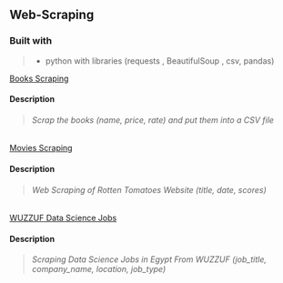 ## Web-Scraping

### Built with
> - python with libraries (requests , BeautifulSoup , csv, pandas)

[Books Scraping](https://github.com/SamirHendawy/web-scraping/tree/main/books%20scraping)
#### Description
> ###### Scrap the books (name, price, rate) and put them into a CSV file

[Movies Scraping](https://github.com/SamirHendawy/web-scraping/tree/main/Movies%20Scraping)
#### Description
> ###### Web Scraping of Rotten Tomatoes Website (title, date, scores)

[WUZZUF Data Science Jobs](https://github.com/SamirHendawy/web-scraping/blob/main/WUZZUF%20Data%20Science%20Jobs/WUZZUF%20Data%20Science%20Jobs.ipynb)
#### Description
> ###### Scraping Data Science Jobs in Egypt From WUZZUF (job_title, company_name, location, job_type)
